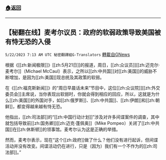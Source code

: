 ###  [:house:返回](README.md)
---


## 【秘翻在线】麦考尔议员：政府的软弱政策导致美国被有恃无恐的入侵
`5/22/2023 7:13 AM UTC 秘密翻譯組G-Translators` [轉載自GNews](https://gnews.org/articles/1320570)

根据《[[zh:新闻极限]]》[[zh:5月21日]]的报道，周日，[[zh:众议员]][[zh:迈克尔·麦考尔]]（Michael McCaul）表示，之所以[[zh:中共国]]对[[zh:美国]]的威胁不断增加，是因为[[zh:美国]]现总统及其政策的软弱。

在《[[zh:福克斯新闻]]》的“周日早晨话未来”节目中，这位[[zh:众议院]][[zh:外交委员会]]主席说，当你表现出软弱时，你就会得到相应的回应，所以，这就是为什么[[zh:美国]]的外国对手，如[[zh:俄罗斯]]、[[zh:中共国]]、[[zh:伊朗]]和[[zh:朝鲜]]，都变得越来越有恃无恐。

他指出，[[zh:司法部]]的“[[zh:中国行动计划]]”涉及对许多间谍案件的调查，其中就包括导致前[[zh:国务卿]][[zh:迈克·蓬佩奥]]（Mike Pompeo）关闭了[[zh:中共国]]在[[zh:休斯顿]]的领事馆。麦考尔认为这是正确的举措。

然而，麦考尔表示，现在“这个[[zh:政府]]做了什么？他们没有进行起诉，但间谍活动并没有改变。间谍活动仍在进行，只是（因为）我们有一个不作为的[[zh:司法部]]。”
